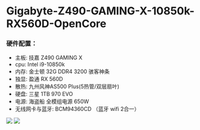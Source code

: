 # Gigabyte-Z490-GAMING-X-10850k-RX560D-OpenCore

### 硬件配置：

* 主板: 技嘉 Z490 GAMING X
* cpu: Intel i9-10850k
* 内存: 金士顿 32G DDR4 3200 骇客神条
* 独显: 盈通 RX 560D 
* 散热: 九州风神AS500 Plus(5热管/双层扇叶)
* 硬盘: 三星 1TB 970 EVO
* 电源: 海盗船 全模组电源 650W     
* 无线网卡与蓝牙: BCM94360CD （蓝牙 wifi 2合一）


<img src='.img/mac-info.jpg'>
<img src='.img/hacintool-info.jpg'>